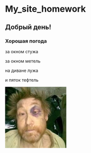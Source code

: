 # My_site_homework


## Добрый день!

### Хорошая погода

за окном стужа 

за окном метель 

на диване лужа

и пяток тефтель

![](001-7T_rj6FSaVE.jpg)

